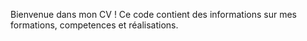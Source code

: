 Bienvenue dans mon CV ! Ce code contient des informations sur mes formations, competences et réalisations.
